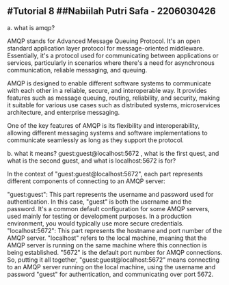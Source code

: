 #Tutorial 8
##Nabiilah Putri Safa - 2206030426
-----------------------------------

a. what is amqp?

AMQP stands for Advanced Message Queuing Protocol. It's an open standard application layer protocol for message-oriented middleware. Essentially, it's a protocol used for communicating between applications or services, particularly in scenarios where there's a need for asynchronous communication, reliable messaging, and queuing.

AMQP is designed to enable different software systems to communicate with each other in a reliable, secure, and interoperable way. It provides features such as message queuing, routing, reliability, and security, making it suitable for various use cases such as distributed systems, microservices architecture, and enterprise messaging.

One of the key features of AMQP is its flexibility and interoperability, allowing different messaging systems and software implementations to communicate seamlessly as long as they support the protocol.

b. what it means? guest:guest@localhost:5672 , what is the first quest, and what is the second guest, and what is localhost:5672 is for? 

In the context of "guest:guest@localhost:5672", each part represents different components of connecting to an AMQP server:

"guest:guest": This part represents the username and password used for authentication. In this case, "guest" is both the username and the password. It's a common default configuration for some AMQP servers, used mainly for testing or development purposes. In a production environment, you would typically use more secure credentials.
"localhost:5672": This part represents the hostname and port number of the AMQP server. "localhost" refers to the local machine, meaning that the AMQP server is running on the same machine where this connection is being established. "5672" is the default port number for AMQP connections.
So, putting it all together, "guest:guest@localhost:5672" means connecting to an AMQP server running on the local machine, using the username and password "guest" for authentication, and communicating over port 5672.